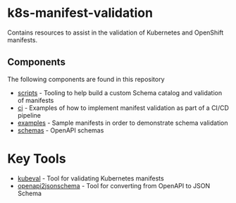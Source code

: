 # k8s-manifest-validation

Contains resources to assist in the validation of Kubernetes and OpenShift manifests.
## Components

The following components are found in this repository

* [scripts](scripts) - Tooling to help build a custom Schema catalog and validation of manifests
* [ci](ci) - Examples of how to implement manifest validation as part of a CI/CD pipeline
* [examples](examples) - Sample manifests in order to demonstrate schema validation
* [schemas](schemas) - OpenAPI schemas 

# Key Tools

* [kubeval](https://github.com/instrumenta/kubeval) - Tool for validating Kubernetes manifests
* [openapi2jsonschema](https://github.com/instrumenta/openapi2jsonschema) - Tool for converting from OpenAPI to JSON Schema